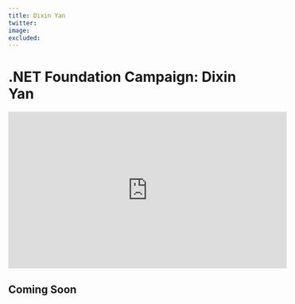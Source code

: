 ```yaml
---
title: Dixin Yan    
twitter: 
image: 
excluded:
---
```


# .NET Foundation Campaign: Dixin Yan

<iframe width="560" height="315" src="https://www.youtube.com/embed/PKfafM5DaM8" title="YouTube video player" frameborder="0" allow="accelerometer; autoplay; clipboard-write; encrypted-media; gyroscope; picture-in-picture" allowfullscreen></iframe>

## Coming Soon